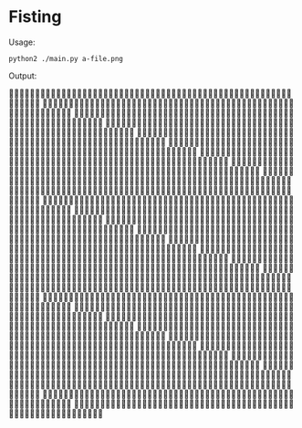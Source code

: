 # Fisting

Usage:
```
python2 ./main.py a-file.png
```

Output:

✊🏻✊🏻✊🏻✊🏻✊🏻✊🏻✊🏻✊🏻✊🏻✊🏻✊🏻✊🏻✊🏼✊🏻✊🏻✊🏻✊🏼✊🏼✊🏻✊🏻✊🏻✊🏻✊🏻✊🏼✊🏻✊🏼✊🏼✊🏼✊🏼✊🏻
✊🏻✊🏻✊🏻✊🏻✊🏻✊🏻✊🏻✊🏻✊🏻✊🏻✊🏻✊🏼✊🏼✊🏼✊🏼✊🏼✊🏼✊🏼✊🏻✊🏻✊🏻✊🏼✊🏼✊🏼✊🏼✊🏼✊🏼✊🏼✊🏼✊🏼
✊🏼✊🏼✊🏻✊🏻✊🏻✊🏻✊🏻✊🏻✊🏼✊🏼✊🏼✊🏼✊🏼✊🏼✊🏼✊🏼✊🏼✊🏼✊🏼✊🏼✊🏼✊🏼✊🏼✊🏼✊🏼✊🏼✊🏼✊🏼✊🏼✊🏼
✊🏼✊🏼✊🏻✊🏼✊🏼✊🏼✊🏼✊🏼✊🏼✊🏼✊🏼✊🏼✊🏼✊🏼✊🏼✊🏼✊🏼✊🏼✊🏼✊🏼✊🏼✊🏼✊🏼✊🏼✊🏼✊🏼✊🏼✊🏼✊🏼✊🏼
✊🏼✊🏽✊🏼✊🏼✊🏼✊🏼✊🏼✊🏼✊🏼✊🏼✊🏼✊🏼✊🏼✊🏼✊🏼✊🏼✊🏼✊🏼✊🏼✊🏼✊🏼✊🏼✊🏼✊🏼✊🏼✊🏼✊🏼✊🏽✊🏽✊🏼
✊🏽✊🏽✊🏼✊🏼✊🏼✊🏼✊🏼✊🏼✊🏼✊🏼✊🏼✊🏼✊🏼✊🏼✊🏼✊🏼✊🏼✊🏼✊🏼✊🏼✊🏼✊🏼✊🏼✊🏼✊🏼✊🏼✊🏼✊🏼✊🏽✊🏽
✊🏽✊🏽✊🏽✊🏽✊🏽✊🏼✊🏼✊🏼✊🏼✊🏼✊🏼✊🏼✊🏼✊🏼✊🏼✊🏼✊🏼✊🏼✊🏼✊🏼✊🏼✊🏼✊🏼✊🏼✊🏼✊🏼✊🏼✊🏼✊🏽✊🏽
✊🏽✊🏽✊🏽✊🏽✊🏼✊🏽✊🏽✊🏼✊🏼✊🏼✊🏼✊🏼✊🏼✊🏼✊🏼✊🏼✊🏼✊🏼✊🏽✊🏼✊🏼✊🏼✊🏼✊🏼✊🏼✊🏼✊🏼✊🏼✊🏽✊🏽
✊🏽✊🏽✊🏼✊🏼✊🏼✊🏼✊🏼✊🏼✊🏼✊🏼✊🏼✊🏼✊🏼✊🏼✊🏽✊🏽✊🏽✊🏾✊🏽✊🏾✊🏾✊🏽✊🏽✊🏽✊🏼✊🏼✊🏼✊🏼✊🏽✊🏽
✊🏽✊🏽✊🏽✊🏼✊🏼✊🏼✊🏼✊🏼✊🏼✊🏽✊🏽✊🏽✊🏽✊🏽✊🏽✊🏽✊🏾✊🏾✊🏾✊🏾✊🏿✊🏿✊🏿✊🏽✊🏽✊🏼✊🏼✊🏼✊🏼✊🏽
✊🏽✊🏽✊🏼✊🏼✊🏼✊🏼✊🏼✊🏽✊🏾✊🏾✊🏾✊🏾✊🏽✊🏼✊🏼✊🏽✊🏽✊🏽✊🏼✊🏽✊🏽✊🏽✊🏽✊🏼✊🏼✊🏼✊🏼✊🏼✊🏼✊🏽
✊🏽✊🏽✊🏼✊🏼✊🏼✊🏼✊🏽✊🏿✊🏿✊🏿✊🏿✊🏾✊🏽✊🏼✊🏼✊🏼✊🏼✊🏽✊🏽✊🏽✊🏼✊🏼✊🏼✊🏻✊🏻✊🏻✊🏻✊🏼✊🏼✊🏽
✊🏽✊🏽✊🏼✊🏼✊🏽✊🏽✊🏿✊🏽✊🏽✊🏿✊🏾✊🏽✊🏼✊🏼✊🏻✊🏻✊🏼✊🏼✊🏼✊🏼✊🏼✊🏼✊🏻✊🏻✊🏻✊🏻✊🏼✊🏼✊🏼✊🏾
✊🏽✊🏽✊🏼✊🏼✊🏽✊🏾✊🏾✊🏽✊🏼✊🏽✊🏽✊🏼✊🏼✊🏻✊🏻✊🏻✊🏼✊🏼✊🏼✊🏻✊🏻✊🏻✊🏻✊🏻✊🏻✊🏼✊🏼✊🏼✊🏼✊🏽
✊🏾✊🏽✊🏼✊🏼✊🏼✊🏼✊🏼✊🏼✊🏼✊🏼✊🏼✊🏼✊🏼✊🏻✊🏻✊🏻✊🏻✊🏻✊🏼✊🏼✊🏼✊🏼✊🏻✊🏼✊🏼✊🏼✊🏼✊🏼✊🏼✊🏼
✊🏽✊🏽✊🏼✊🏼✊🏼✊🏼✊🏼✊🏼✊🏼✊🏼✊🏼✊🏼✊🏼✊🏼✊🏼✊🏼✊🏽✊🏾✊🏼✊🏼✊🏼✊🏼✊🏼✊🏼✊🏼✊🏼✊🏼✊🏼✊🏼✊🏼
✊🏼✊🏼✊🏼✊🏼✊🏼✊🏼✊🏼✊🏼✊🏼✊🏼✊🏼✊🏼✊🏽✊🏾✊🏽✊🏽✊🏽✊🏽✊🏼✊🏼✊🏽✊🏼✊🏼✊🏼✊🏼✊🏼✊🏼✊🏼✊🏼✊🏼
✊🏾✊🏽✊🏽✊🏼✊🏼✊🏼✊🏼✊🏼✊🏼✊🏼✊🏼✊🏼✊🏽✊🏽✊🏼✊🏼✊🏼✊🏼✊🏼✊🏼✊🏼✊🏼✊🏼✊🏼✊🏼✊🏼✊🏼✊🏼✊🏼✊🏼
✊🏾✊🏽✊🏽✊🏼✊🏼✊🏼✊🏼✊🏼✊🏼✊🏼✊🏼✊🏼✊🏼✊🏼✊🏼✊🏼✊🏼✊🏼✊🏼✊🏼✊🏼✊🏼✊🏼✊🏼✊🏼✊🏼✊🏼✊🏼✊🏼✊🏽
✊🏽✊🏽✊🏽✊🏽✊🏼✊🏼✊🏼✊🏼✊🏼✊🏼✊🏼✊🏼✊🏼✊🏼✊🏼✊🏼✊🏼✊🏽✊🏽✊🏼✊🏼✊🏼✊🏼✊🏼✊🏼✊🏼✊🏽✊🏼✊🏼✊🏾
✊🏼✊🏽✊🏽✊🏽✊🏽✊🏼✊🏼✊🏼✊🏼✊🏼✊🏼✊🏼✊🏼✊🏼✊🏽✊🏾✊🏾✊🏿✊🏿✊🏿✊🏽✊🏼✊🏼✊🏼✊🏼✊🏼✊🏼✊🏼✊🏽✊🏾
✊🏼✊🏼✊🏽✊🏼✊🏽✊🏽✊🏽✊🏼✊🏽✊🏼✊🏼✊🏼✊🏽✊🏾✊🏿✊🏿✊🏿✊🏿✊🏾✊🏽✊🏽✊🏽✊🏼✊🏼✊🏼✊🏼✊🏼✊🏼✊🏽✊🏽
✊🏼✊🏼✊🏽✊🏼✊🏼✊🏽✊🏽✊🏽✊🏽✊🏼✊🏽✊🏼✊🏽✊🏾✊🏽✊🏽✊🏽✊🏼✊🏼✊🏼✊🏼✊🏼✊🏼✊🏼✊🏽✊🏽✊🏼✊🏼✊🏼✊🏼
✊🏾✊🏽✊🏽✊🏼✊🏼✊🏽✊🏽✊🏽✊🏽✊🏽✊🏼✊🏽✊🏼✊🏼✊🏼✊🏽✊🏽✊🏽✊🏼✊🏼✊🏼✊🏼✊🏽✊🏽✊🏽✊🏼✊🏼✊🏼✊🏽✊🏿
✊🏾✊🏽✊🏾✊🏾✊🏽✊🏾✊🏽✊🏽✊🏽✊🏽✊🏼✊🏽✊🏼✊🏽✊🏽✊🏽✊🏽✊🏽✊🏽✊🏽✊🏼✊🏼✊🏼✊🏼✊🏽✊🏼✊🏼✊🏼✊🏼✊🏽
✊🏿✊🏿✊🏿✊🏿✊🏾✊🏾✊🏾✊🏽✊🏽✊🏽✊🏽✊🏽✊🏽✊🏽✊🏽✊🏽✊🏼✊🏼✊🏼✊🏼✊🏼✊🏼✊🏽✊🏽✊🏽✊🏽✊🏼✊🏼✊🏼✊🏼
✊🏿✊🏿✊🏿✊🏾✊🏿✊🏾✊🏽✊🏽✊🏽✊🏽✊🏽✊🏽✊🏽✊🏽✊🏼✊🏼✊🏼✊🏼✊🏼✊🏼✊🏼✊🏼✊🏽✊🏽✊🏽✊🏽✊🏼✊🏼✊🏼✊🏻
✊🏿✊🏿✊🏿✊🏿✊🏽✊🏽✊🏼✊🏽✊🏽✊🏽✊🏽✊🏽✊🏽✊🏽✊🏽✊🏼✊🏽✊🏽✊🏽✊🏼✊🏽✊🏽✊🏽✊🏽✊🏽✊🏽✊🏼✊🏼✊🏻✊🏻
✊🏿✊🏿✊🏿✊🏿✊🏿✊🏽✊🏼✊🏽✊🏽✊🏽✊🏽✊🏽✊🏽✊🏽✊🏽✊🏽✊🏽✊🏽✊🏽✊🏽✊🏽✊🏽✊🏽✊🏾✊🏽✊🏼✊🏼✊🏻✊🏻✊🏻
✊🏿✊🏿✊🏿✊🏿✊🏽✊🏽✊🏼✊🏽✊🏼✊🏼✊🏽✊🏽✊🏽✊🏽✊🏽✊🏽✊🏽✊🏽✊🏽✊🏽✊🏽✊🏾✊🏾✊🏽✊🏼✊🏻✊🏼✊🏻✊🏻✊🏻
